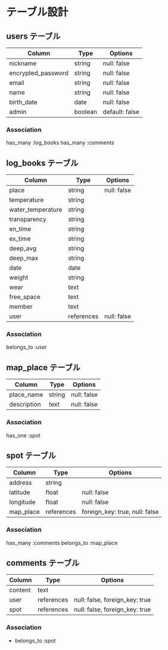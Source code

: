 # テーブル設計

## users テーブル

| Column             | Type   | Options        |
| ------------------ | ------ | -------------- |
| nickname           | string | null: false    |
| encrypted_password | string | null: false    |
| email              | string | null: false    |
| name               | string | null: false    |
| birth_date         | date   | null: false    |
| admin              | boolean| default: false |
### Association
has_many :log_books
has_many :comments

## log_books テーブル

| Column                    | Type     | Options     |
| ------------------------- | -------  | ----------- |
| place                     | string   | null: false |
| temperature               | string   |             |
| water_temperature         | string   |             |
| transparency              | string   |             |
| en_time                   | string   |             | 
| ex_time                   | string   |             |
| deep_avg                  | string   |             |
| deep_max                  | string   |             |
| date                      | date     |             |
| weight                    | string   |             |
| wear                      | text     |             |
| free_space                | text     |             |
| member                    | text     |             |
| user                      |references| null: false |
### Association

belongs_to :user

## map_place テーブル


|Column	     |Type   |Options     |
| -----------|------ |------------|
|place_name  |string |null: false |
|description |text   |null: false |



### Association
has_one :spot

## spot テーブル
| Column	  | Type	     | Options                        |
|-----------|------------|--------------------------------|
| address	  | string	   |                                |
| latitude  |	float	     | null: false                    |
| longitude	| float	     | null: false                    |
| map_place | references |foreign_key: true, null: false  |


### Association
has_many :comments
belongs_to :map_place

## comments テーブル

| Column  | Type       | Options                        |
| ------- | ---------- | ------------------------------ |
| content | text       |                                |
| user    | references | null: false, foreign_key: true |
| spot    | references | null: false, foreign_key: true |

### Association

- belongs_to :spot